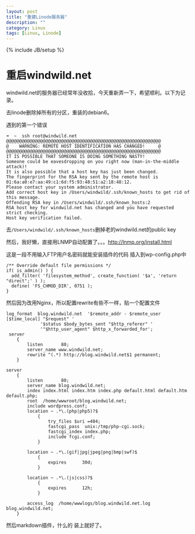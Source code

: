 ```yaml
---
layout: post
title: "重建Linode服务器"
description: ""
category: Linux
tags: [Linux, Linode]
---
```

{% include JB/setup %}

# 重启windwild.net

windwild.net的服务器已经常年没收拾，今天重新弄一下，希望顺利。以下为记录。

去linode删除掉所有的分区，重装的debian6。

遇到的第一个错误
	
	➜  ~  ssh root@windwild.net
	@@@@@@@@@@@@@@@@@@@@@@@@@@@@@@@@@@@@@@@@@@@@@@@@@@@@@@@@@@@
	@    WARNING: REMOTE HOST IDENTIFICATION HAS CHANGED!     @
	@@@@@@@@@@@@@@@@@@@@@@@@@@@@@@@@@@@@@@@@@@@@@@@@@@@@@@@@@@@
	IT IS POSSIBLE THAT SOMEONE IS DOING SOMETHING NASTY!
	Someone could be eavesdropping on you right now (man-in-the-middle attack)!
	It is also possible that a host key has just been changed.
	The fingerprint for the RSA key sent by the remote host is
	01:6a:a0:e7:aa:49:c1:6d:f5:93:48:51:a2:18:48:12.
	Please contact your system administrator.
	Add correct host key in /Users/windwild/.ssh/known_hosts to get rid of this message.
	Offending RSA key in /Users/windwild/.ssh/known_hosts:2
	RSA host key for windwild.net has changed and you have requested strict checking.
	Host key verification failed.

去`/Users/windwild/.ssh/known_hosts`删掉老的windwild.net的public key

然后，我好懒，直接用LNMP自动配置了。。。<http://lnmp.org/install.html>

这是一段不用输入FTP用户名密码就能安装插件的代码 插入到wp-config.php中

	/** Override default file permissions */
	if( is_admin() ) {
	  add_filter( 'filesystem_method', create_function( '$a', 'return "direct";' ) );
	  define( 'FS_CHMOD_DIR', 0751 );
	}


然后因为改用Nginx，所以配置rewrite有些不一样，贴一个配置文件

	log_format  blog.windwild.net  '$remote_addr - $remote_user [$time_local] "$request" '
	             '$status $body_bytes_sent "$http_referer" '
	             '"$http_user_agent" $http_x_forwarded_for';
	 server
	 	{
	 		listen       80;
	 		server_name www.windwild.net;
	 		rewrite ^(.*) http://blog.windwild.net$1 permanent;
	 	}
	
	server
		{
			listen       80;
			server_name blog.windwild.net;
			index index.html index.htm index.php default.html default.htm default.php;
			root  /home/wwwroot/blog.windwild.net;
			include wordpress.conf;
			location ~ .*\.(php|php5)?$
				{
					try_files $uri =404;
					fastcgi_pass  unix:/tmp/php-cgi.sock;
					fastcgi_index index.php;
					include fcgi.conf;
				}
	
			location ~ .*\.(gif|jpg|jpeg|png|bmp|swf)$
				{
					expires      30d;
				}
	
			location ~ .*\.(js|css)?$
				{
					expires      12h;
				}
	
			access_log  /home/wwwlogs/blog.windwild.net.log  blog.windwild.net;
		}
		
然后markdown插件，什么的 装上就好了。